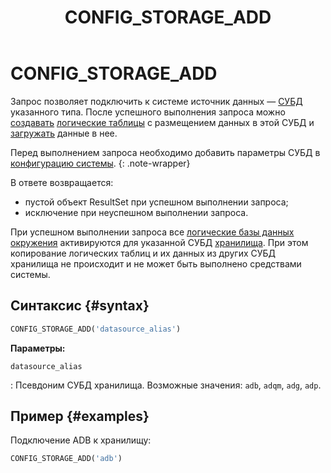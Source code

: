 ﻿---
layout: default
title: CONFIG_STORAGE_ADD
nav_order: 13
parent: Запросы SQL+
grand_parent: Справочная информация
has_children: false
has_toc: false
---

# CONFIG_STORAGE_ADD

Запрос позволяет подключить к системе источник данных — [СУБД](../../../introduction/supported_DBMS/supported_DBMS.md) 
указанного типа. После успешного выполнения запроса можно 
[создавать](../CREATE_TABLE/CREATE_TABLE.md) [логические таблицы](../../../overview/main_concepts/logical_table/logical_table.md) 
с размещением данных в этой СУБД и [загружать](../INSERT_FROM_upload_external_table/INSERT_FROM_upload_external_table.md) 
данные в нее.

Перед выполнением запроса необходимо добавить параметры СУБД 
в [конфигурацию системы](../../../maintenance/configuration/system/system.md).
{: .note-wrapper}

В ответе возвращается:
*   пустой объект ResultSet при успешном выполнении запроса;
*   исключение при неуспешном выполнении запроса.

При успешном выполнении запроса все [логические базы данных](../../../overview/main_concepts/logical_db/logical_db.md) 
[окружения](../../../overview/main_concepts/environment/environment.md) 
активируются для указанной СУБД [хранилища](../../../overview/main_concepts/data_storage/data_storage.md). 
При этом копирование логических таблиц и их данных из других СУБД хранилища не происходит и не может быть 
выполнено средствами системы.

## Синтаксис {#syntax}

```sql
CONFIG_STORAGE_ADD('datasource_alias')
```

**Параметры:**

`datasource_alias`

: Псевдоним СУБД хранилища. Возможные значения: `adb`, `adqm`, `adg`, `adp`.

## Пример {#examples}

Подключение ADB к хранилищу:
```sql
CONFIG_STORAGE_ADD('adb')
```